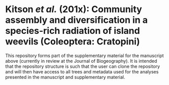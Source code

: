 # Kitson *et al.* (201x): Community assembly and diversification in a species-rich radiation of island weevils (Coleoptera: Cratopini)

This repository forms part of the supplementary material for the manuscript above (currently in review at the Journal of Biogeography). It is intended that the repository structure is such that the user can clone the repository and will then have access to all trees and metadata used for the analyses presented in the manuscript and supplementary material.
